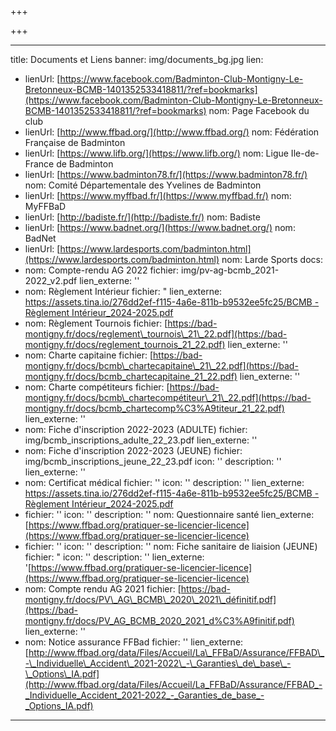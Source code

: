 +++

+++

***

title: Documents et Liens
banner: img/documents\_bg.jpg
lien:

* lienUrl: [https://www.facebook.com/Badminton-Club-Montigny-Le-Bretonneux-BCMB-1401352533418811/?ref=bookmarks](https://www.facebook.com/Badminton-Club-Montigny-Le-Bretonneux-BCMB-1401352533418811/?ref=bookmarks)
  nom: Page Facebook du club
* lienUrl: [http://www.ffbad.org/](http://www.ffbad.org/)
  nom: Fédération Française de Badminton
* lienUrl: [https://www.lifb.org/](https://www.lifb.org/)
  nom: Ligue Ile-de-France de Badminton
* lienUrl: [https://www.badminton78.fr/](https://www.badminton78.fr/)
  nom: Comité Départementale des Yvelines de Badminton
* lienUrl: [https://www.myffbad.fr/](https://www.myffbad.fr/)
  nom: MyFFBaD
* lienUrl: [http://badiste.fr/](http://badiste.fr/)
  nom: Badiste
* lienUrl: [https://www.badnet.org/](https://www.badnet.org/)
  nom: BadNet
* lienUrl: [https://www.lardesports.com/badminton.html](https://www.lardesports.com/badminton.html)
  nom: Larde Sports
  docs:
* nom: Compte-rendu AG 2022
  fichier: img/pv-ag-bcmb\_2021-2022\_v2.pdf
  lien\_externe: ''
* nom: Règlement Intérieur
  fichier: "
  lien\_externe: [https://assets.tina.io/276dd2ef-f115-4a6e-811b-b9532ee5fc25/BCMB - Règlement Intérieur\_2024-2025.pdf](https://bad-montigny.fr/docs/bcmb_reglementinterieur_21_22.pdf)
* nom: Règlement Tournois
  fichier: [https://bad-montigny.fr/docs/reglement\_tournois\_21\_22.pdf](https://bad-montigny.fr/docs/reglement_tournois_21_22.pdf)
  lien\_externe: ''
* nom: Charte capitaine
  fichier: [https://bad-montigny.fr/docs/bcmb\_chartecapitaine\_21\_22.pdf](https://bad-montigny.fr/docs/bcmb_chartecapitaine_21_22.pdf)
  lien\_externe: ''
* nom: Charte compétiteurs
  fichier: [https://bad-montigny.fr/docs/bcmb\_chartecompétiteur\_21\_22.pdf](https://bad-montigny.fr/docs/bcmb_chartecomp%C3%A9titeur_21_22.pdf)
  lien\_externe: ''
* nom: Fiche d'inscription 2022-2023 (ADULTE)
  fichier: img/bcmb\_inscriptions\_adulte\_22\_23.pdf
  lien\_externe: ''
* nom: Fiche d'inscription 2022-2023 (JEUNE)
  fichier: img/bcmb\_inscriptions\_jeune\_22\_23.pdf
  icon: ''
  description: ''
  lien\_externe: ''
* nom: Certificat médical
  fichier: ''
  icon: ''
  description: ''
  lien\_externe: [https://assets.tina.io/276dd2ef-f115-4a6e-811b-b9532ee5fc25/BCMB - Règlement Intérieur\_2024-2025.pdf](https://echange.ffbad.org/index.php/s/nMxERAsff788dm6#pdfviewer)
* fichier: ''
  icon: ''
  description: ''
  nom: Questionnaire santé 
  lien\_externe: [https://www.ffbad.org/pratiquer-se-licencier-licence](https://www.ffbad.org/pratiquer-se-licencier-licence)
* fichier: ''
  icon: ''
  description: ''
  nom: Fiche sanitaire de liaision (JEUNE)
  fichier: "
  icon: ''
  description: ''
  lien\_externe: '[https://www.ffbad.org/pratiquer-se-licencier-licence](https://www.ffbad.org/pratiquer-se-licencier-licence)
* nom: Compte rendu AG 2021
  fichier: [https://bad-montigny.fr/docs/PV\_AG\_BCMB\_2020\_2021\_définitif.pdf](https://bad-montigny.fr/docs/PV_AG_BCMB_2020_2021_d%C3%A9finitif.pdf)
  lien\_externe: ''
* nom: Notice assurance FFBad
  fichier: ''
  lien\_externe: [http://www.ffbad.org/data/Files/Accueil/La\_FFBaD/Assurance/FFBAD\_-\_Individuelle\_Accident\_2021-2022\_-\_Garanties\_de\_base\_-\_Options\_IA.pdf](http://www.ffbad.org/data/Files/Accueil/La_FFBaD/Assurance/FFBAD_-_Individuelle_Accident_2021-2022_-_Garanties_de_base_-_Options_IA.pdf)

***
